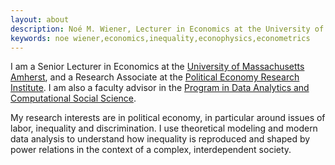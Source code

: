 ```yaml
---
layout: about
description: Noé M. Wiener, Lecturer in Economics at the University of Massachusetts Amherst
keywords: noe wiener,economics,inequality,econophysics,econometrics
---
```


I am a Senior Lecturer in Economics at the [University of Massachusetts Amherst](http://www.umass.edu/economics/), and a Research Associate at the [Political Economy Research Institute](https://www.peri.umass.edu/). I am also a faculty advisor in the [Program in Data Analytics and Computational Social Science](https://dacss.umasscreate.net/).

My research interests are in political economy, in particular around issues of labor, inequality and discrimination. I use theoretical modeling and modern data analysis to understand how inequality is reproduced and shaped by power relations in the context of a complex, interdependent society.
